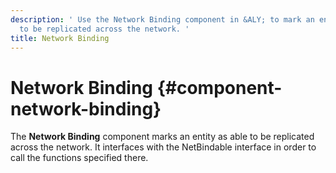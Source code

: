 ```yaml
---
description: ' Use the Network Binding component in &ALY; to mark an entity as able
  to be replicated across the network. '
title: Network Binding
---
```

# Network Binding {#component-network-binding}

The **Network Binding** component marks an entity as able to be replicated across the network\. It interfaces with the NetBindable interface in order to call the functions specified there\.